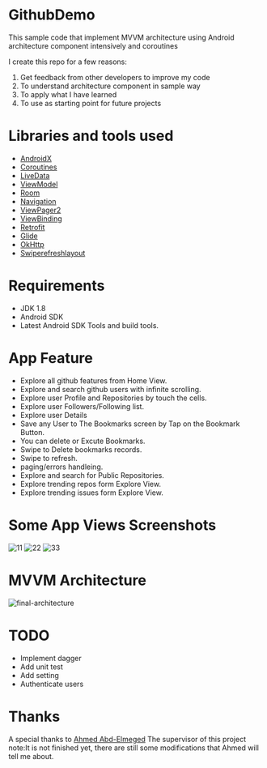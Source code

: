 # GithubDemo

This sample code that implement MVVM architecture using Android architecture component intensively and coroutines

I create this repo for a few reasons:

  1. Get feedback from other developers to improve my code
  2. To understand architecture component in sample way 
  3. To apply what I have learned
  4. To use as starting point for future projects

# Libraries and tools used
- [AndroidX](https://developer.android.com/jetpack/androidx)
- [Coroutines](https://developer.android.com/kotlin/coroutines)
- [LiveData](https://developer.android.com/topic/libraries/architecture/livedata.html)
- [ViewModel](https://developer.android.com/topic/libraries/architecture/viewmodel.html)
- [Room](https://developer.android.com/jetpack/androidx/releases/room)
- [Navigation](https://developer.android.com/guide/navigation)
- [ViewPager2](https://developer.android.com/jetpack/androidx/releases/viewpager2)
- [ViewBinding](https://developer.android.com/topic/libraries/view-binding)
- [Retrofit](http://square.github.io/retrofit/)
- [Glide](https://github.com/bumptech/glide)
- [OkHttp](http://square.github.io/okhttp/)
- [Swiperefreshlayout](https://developer.android.com/jetpack/androidx/releases/swiperefreshlayout)

# Requirements
- JDK 1.8
- Android SDK
- Latest Android SDK Tools and build tools.

# App Feature
- Explore all github features from Home View.
- Explore and search github users with infinite scrolling.
- Explore user Profile and Repositories by touch the cells.
- Explore user Followers/Following list.
- Explore user Details
- Save any User to The Bookmarks screen by Tap on the Bookmark Button.
- You can delete or Excute Bookmarks.
- Swipe to Delete bookmarks records.
- Swipe to refresh.  
- paging/errors handleing. 
- Explore and search for Public Repositories.
- Explore trending repos form Explore View.
- Explore trending issues form Explore View.


# Some App Views Screenshots
![11](https://user-images.githubusercontent.com/59806410/138580948-4edfd34c-8088-4713-9c56-901cd6370442.JPEG)
![22](https://user-images.githubusercontent.com/59806410/138580959-9154f662-4145-4f57-9ec4-8a4ec9c6eff0.JPEG)
![33](https://user-images.githubusercontent.com/59806410/138580993-6d4a22f3-0ac2-44f6-a9bb-fb972127bf55.JPEG)

# MVVM Architecture 
![final-architecture](https://user-images.githubusercontent.com/59806410/138581065-768be895-2348-475e-9abe-54a75ec4cf23.png)


# TODO
- Implement dagger
- Add unit test
- Add setting
- Authenticate users

# Thanks
A special thanks to  [Ahmed Abd-Elmeged](https://github.com/Ahmed-Abdelmeged) The supervisor of this project
note:It is not finished yet, there are still some modifications that Ahmed will tell me about. 



